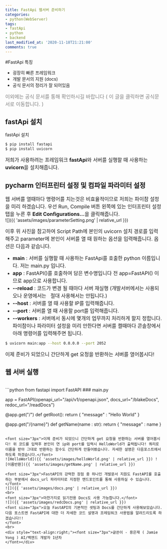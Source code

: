 ```yaml
---
title: FastApi 웹서버 준비하기
categories:
- python(WebServer)
tags:
- fastApi
- python
- backend
last_modified_at: '2020-11-18T21:21:00'
comments: true
---
```


#FastApi 특징
* 굉장히 빠른 프레임워크
* 개발 문서의 지원 (docs)
* 공식 문서의 정리가 잘 되어있음  

<a href="https://fastapi.tiangolo.com/" title="fastApi 공식 문서 접속하기." style="text-decoration:none"> <font size="3px" color='gray'>이외에는 공식 문서를 통해 확인하시길 바랍니다 ( 이 글을 클릭하면 공식문서로 이동합니다. )</font></a>  

## fastApi 설치
fastApi 설치 
```bash
$ pip install fastapi
$ pip install uvicorn
```
<font size="3px">저희가 사용하려는 프레임워크 <b>fastApi</b>와 서버를 실행할 때 사용하는 <b>uvicorn</b>을 설치해줍니다.</font>

## pycharm 인터프린터 설정 및 컴파일 파라미터 설정
<font size="3px">웹 서버를 열때마다 명령어를 치는것은 비효율적이므로 저희는 파이참 설정을 미리 하겠습니다.
  우선	Run, Compile 버튼 왼쪽에 있는 인터프린터 설정 탭을 누른 후 <b>Edit Configurations...</b>을 클릭해줍니다.
</font>
<br>
![]({{ 'assets/images/parameterSetting.png' | relative_url }})

<font size="3px">이후 위 사진을 참고하여 Script Path에 본인의 uvicorn 설치 경로를 입력해주고 parameter에 본인이 서버를 열 때 원하는 옵션을 입력해줍니다. 옵션은 다음과 같습니다.</font>
- <font size="3px"><b>main</b> : 서버를 실행할 때 사용하는 FastApi를 호출한 python 이름입니다. 저는 main.py 입니다.</font>
- <font size="3px"><b>app</b> : FastAPI()를 호출하여 담은 변수명입니다 전 app=FastAPI() 이므로 app으로 사용합니다.</font>
- <font size="3px"><b>--reload</b> : 코드가 변경 될 때마다 서버 재실행 (개발서버에서는 사용되오나 운영에서는 &nbsp; 절대 사용해서는 안됩니다.)</font>
- <font size="3px"><b>--host</b> : 서버를 열 때 사용할 IP를 입력해줍니다.</font>
- <font size="3px"><b>--port</b> : 서버를 열 때 사용할 port를 입력해줍니다.</font>
- <font size="3px"><b>--workers</b> : 서버에서 동시에 몇개의 업무까지 처리하게 할지 정합니다.</font>
<font size="3px">파이참이나 파라미터 설정을 미리 안한다면 서버를 켤때마다 콘솔창에서 아래 명령어를 입력해주면 됩니다.</font>
```bash
$ uvicorn main:app --host 0.0.0.0 --port 2052
```
 
<font size="3px">이제 준비가 되었으니 간단하게 get 요청을 반환하는 서버를 열어봅시다!</font>	
## 웹 서버 실행
<br>
```python
from fastapi import FastAPI       ### main.py

app = FastAPI(openapi_url="/api/v1/openapi.json", docs_url="/blakeDocs", redoc_url="/readDocs")

@app.get("/")
def getRoot():
	return { "message" : "Hello World" }
	
@app.get("/{name}")
def getName(name : str):
	return { "message" : name }
```

<font size="3px">이제 준비가 되었으니 간단하게 get 요청을 반환하는 서버를 열어봅시다! 위 코드를 입력후 본인이 연 ip와 port를 입력시 HelloWorld가 출력됩니다! 쿼리로 이름을 받아 그대로 반환하는 함수도 간단하게 만들어봤습니다. 자세한 설명은 다음포스트에서 하도록 하겠습니다.</font>
![HelloWorld]({{ 'assets/images/helloWorld.png' | relative_url }}) ![이름반환]({{ 'assets/images/getName.png' | relative_url }})

<font size="3px">FastAPI의 강력한 장점 중 하나인 개발문서 지원도 FastAPI를 호출하는 부분에서 docs_url 파라미터로 지정한 엔드포인트를 통해 사용하실 수 있습니다.</font>
![]({{ 'assets/images/docs.png' | relative_url }})
<br>
<font size="3px">마찬가지로 읽기전용 Docs도 사용 가능합니다.</font>
![]({{ 'assets/images/redcDocs.png' | relative_url }})
<font size="3px">오늘 FastAPI의 기본적인 셋팅과 Docs를 간단하게 사용해보았습니다. 다음 포스트엔 FastAPI에 대한 더 자세한 코드 설명과 프레임워크 사용법을 알려드리도록 하겠습니다!!
</font>
<br>
<div style="text-align:right;"><font size="3px">글쓴이 - 용은재 ( Jamie Yong ) AI/백엔드 개발자 1년차
</font></div>
